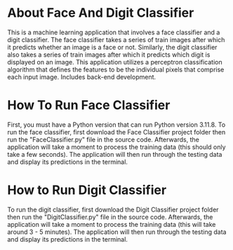 # About Face And Digit Classifier
This is a machine learning application that involves a face classifier and a digit classifier. The face classifier takes a series of train images after which it predicts whether an image is a face or not. Similarly, the digit classifier also takes a series of train images after which it predicts which digit is displayed on an image. This application utilizes a perceptron classification algorithm that defines the features to be the individual pixels that comprise each input image. Includes back-end development.
# How To Run Face Classifier
First, you must have a Python version that can run Python version 3.11.8. To run the face classifier, first download the Face Classifier project folder then run the "FaceClassifier.py" file in the source code. Afterwards, the application will take a moment to process the training data (this should only take a few seconds). The application will then run through the testing data and display its predictions in the terminal.
# How to Run Digit Classifier
To run the digit classifier, first download the Digit Classifier project folder then run the "DigitClassifier.py" file in the source code. Afterwards, the application will take a moment to process the training data (this will take around 3 - 5 minutes). The application will then run through the testing data and display its predictions in the terminal.
